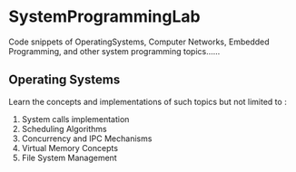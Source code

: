 # SystemProgrammingLab

Code snippets of OperatingSystems, Computer Networks, Embedded Programming, and other system programming topics......

## Operating Systems
Learn the concepts and implementations of such topics but not limited to :
1. System calls implementation
2. Scheduling Algorithms
3. Concurrency and IPC Mechanisms
4. Virtual Memory Concepts
5. File System Management
